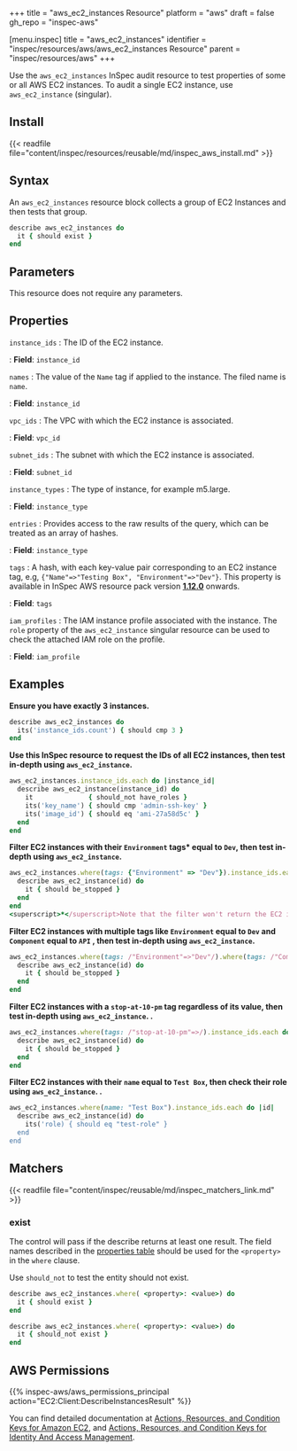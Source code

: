 +++
title = "aws_ec2_instances Resource"
platform = "aws"
draft = false
gh_repo = "inspec-aws"

[menu.inspec]
title = "aws_ec2_instances"
identifier = "inspec/resources/aws/aws_ec2_instances Resource"
parent = "inspec/resources/aws"
+++

Use the `aws_ec2_instances` InSpec audit resource to test properties of some or all AWS EC2 instances. To audit a single EC2 instance, use `aws_ec2_instance` (singular).

## Install

{{< readfile file="content/inspec/resources/reusable/md/inspec_aws_install.md" >}}

## Syntax

An `aws_ec2_instances` resource block collects a group of EC2 Instances and then tests that group.

```ruby
describe aws_ec2_instances do
  it { should exist }
end   
```

## Parameters

This resource does not require any parameters.

## Properties

`instance_ids`
: The ID of the EC2 instance.

: **Field**: `instance_id`

`names`
: The value of the `Name` tag if applied to the instance. The filed name is `name`.

: **Field**: `instance_id`

`vpc_ids`
: The VPC with which the EC2 instance is associated.

: **Field**: `vpc_id`

`subnet_ids`
: The subnet with which the EC2 instance is associated.

: **Field**: `subnet_id`

`instance_types`
: The type of instance, for example m5.large.

: **Field**: `instance_type`

`entries`
: Provides access to the raw results of the query, which can be treated as an array of hashes.

: **Field**: `instance_type`

`tags`
: A hash, with each key-value pair corresponding to an EC2 instance tag, e.g, `{"Name"=>"Testing Box", "Environment"=>"Dev"}`. This property is available in InSpec AWS resource pack version **[1.12.0](https://github.com/inspec/inspec-aws/releases/tag/v1.12.0)** onwards.

: **Field**: `tags`

`iam_profiles`
: The IAM instance profile associated with the instance. The `role` property of the `aws_ec2_instance` singular resource can be used to check the attached IAM role on the profile.

: **Field**: `iam_profile`

## Examples

**Ensure you have exactly 3 instances.**

```ruby
describe aws_ec2_instances do
  its('instance_ids.count') { should cmp 3 }
end
```

**Use this InSpec resource to request the IDs of all EC2 instances, then test in-depth using `aws_ec2_instance`.**

```ruby
aws_ec2_instances.instance_ids.each do |instance_id|
  describe aws_ec2_instance(instance_id) do
    it              { should_not have_roles }
    its('key_name') { should cmp 'admin-ssh-key' }
    its('image_id') { should eq 'ami-27a58d5c' }
  end 
end
```

**Filter EC2 instances with their `Environment` tags<superscript>*</superscript> equal to `Dev`, then test in-depth using `aws_ec2_instance`.**

```ruby
aws_ec2_instances.where(tags: {"Environment" => "Dev"}).instance_ids.each do |id|
  describe aws_ec2_instance(id) do
    it { should be_stopped }
  end
end
<superscript>*</superscript>Note that the filter won't return the EC2 instances with multiple tags. In this case use regex: `/"Environment"=>"Dev"/`    
```

**Filter EC2 instances with multiple tags like `Environment` equal to `Dev` and `Component` equal to `API` , then test in-depth using `aws_ec2_instance`.**

```ruby
aws_ec2_instances.where(tags: /"Environment"=>"Dev"/).where(tags: /"Component"=>"API"/).instance_ids.each do |id|
  describe aws_ec2_instance(id) do
    it { should be_stopped }
  end
end
```

**Filter EC2 instances with a `stop-at-10-pm` tag regardless of its value, then test in-depth using `aws_ec2_instance`.  .**

```ruby
aws_ec2_instances.where(tags: /"stop-at-10-pm"=>/).instance_ids.each do |id|
  describe aws_ec2_instance(id) do
    it { should be_stopped }
  end
end   
```

**Filter EC2 instances with their `name` equal to `Test Box`, then check their role using `aws_ec2_instance`.  .**

```ruby
aws_ec2_instances.where(name: "Test Box").instance_ids.each do |id|
  describe aws_ec2_instance(id) do
    its('role) { should eq "test-role" }
  end
end   
```

## Matchers

{{< readfile file="content/inspec/reusable/md/inspec_matchers_link.md" >}} 

### exist

The control will pass if the describe returns at least one result.
The field names described in the [properties table](##-properties) should be used for the `<property>` in the `where` clause.

Use `should_not` to test the entity should not exist.

```ruby
describe aws_ec2_instances.where( <property>: <value>) do
  it { should exist }
end
```

```ruby
describe aws_ec2_instances.where( <property>: <value>) do
  it { should_not exist }
end
```

## AWS Permissions

{{% inspec-aws/aws_permissions_principal action="EC2:Client:DescribeInstancesResult" %}}

You can find detailed documentation at [Actions, Resources, and Condition Keys for Amazon EC2](https://docs.aws.amazon.com/IAM/latest/UserGuide/list_amazonec2.html), and [Actions, Resources, and Condition Keys for Identity And Access Management](https://docs.aws.amazon.com/IAM/latest/UserGuide/list_identityandaccessmanagement.html).
